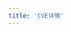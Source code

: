 ```yaml
---
title: 'CVE详情'
---
```


<script setup lang="ts">
  import TheCveDetail from "@/views/support/cve/TheCveDetail.vue";
</script>

<TheCveDetail />
